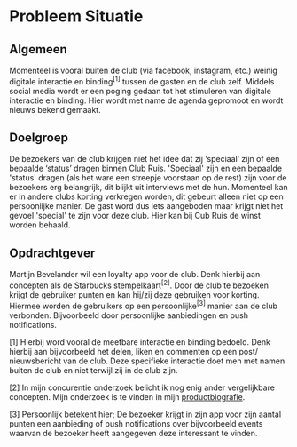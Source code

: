 # Probleem Situatie

## Algemeen
Momenteel is vooral buiten de club (via facebook, instagram, etc.) weinig digitale interactie en binding<sup>[1]</sup> tussen de gasten en de club zelf. Middels social media wordt er een poging gedaan tot het stimuleren van digitale interactie en binding. Hier wordt met name de agenda gepromoot en wordt nieuws bekend gemaakt.

## Doelgroep
De bezoekers van de club krijgen niet het idee dat zij ‘speciaal’ zijn of een bepaalde ‘status’ dragen binnen Club Ruis. 'Speciaal' zijn en een bepaalde 'status' dragen (als het ware een streepje voorstaan op de rest) zijn voor de bezoekers erg belangrijk, dit blijkt uit interviews met de hun. Momenteel kan er in andere clubs korting verkregen worden, dit gebeurt alleen niet op een persoonlijke manier. De gast word dus iets aangeboden maar krijgt niet het gevoel 'special' te zijn voor deze club. Hier kan bij Cub Ruis de winst worden behaald.

## Opdrachtgever
Martijn Bevelander wil een loyalty app voor de club. Denk hierbij aan concepten als de Starbucks stempelkaart<sup>[2]</sup>. Door de club te bezoeken krijgt de gebruiker punten en kan hij/zij deze gebruiken voor korting. Hiermee worden de gebruikers op een persoonlijke<sup>[3]</sup> manier aan de club verbonden. Bijvoorbeeld door persoonlijke aanbiedingen en push notifications.


[1] Hierbij word vooral de meetbare interactie en binding bedoeld. Denk hierbij aan bijvoorbeeld het delen, liken en commenten op een post/ nieuwsbericht van de club. Deze specifieke interactie doet men met namen buiten de club en niet terwijl zij in de club zijn.

[2] In mijn concurentie onderzoek belicht ik nog enig ander vergelijkbare concepten. Mijn onderzoek is te vinden in mijn [productbiografie](https://iancstewart.gitbooks.io/graduation-project-productbiografie/content/research-and-inspiration/competitive-analysis.html).

[3] Persoonlijk betekent hier; De bezoeker krijgt in zijn app voor zijn aantal punten een aanbieding of push notifications over bijvoorbeeld events waarvan de bezoeker heeft aangegeven deze interessant te vinden.
